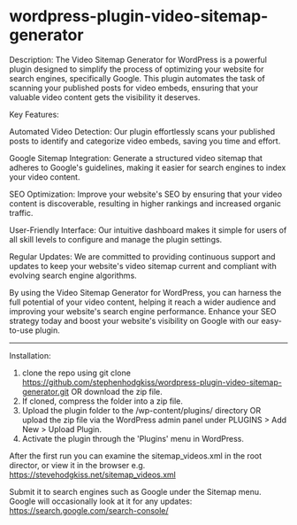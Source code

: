 # wordpress-plugin-video-sitemap-generator

Description:
The Video Sitemap Generator for WordPress is a powerful plugin designed to simplify the process of optimizing your website for search engines, specifically Google. This plugin automates the task of scanning your published posts for video embeds, ensuring that your valuable video content gets the visibility it deserves.

Key Features:

Automated Video Detection: Our plugin effortlessly scans your published posts to identify and categorize video embeds, saving you time and effort.

Google Sitemap Integration: Generate a structured video sitemap that adheres to Google's guidelines, making it easier for search engines to index your video content.

SEO Optimization: Improve your website's SEO by ensuring that your video content is discoverable, resulting in higher rankings and increased organic traffic.

User-Friendly Interface: Our intuitive dashboard makes it simple for users of all skill levels to configure and manage the plugin settings.

Regular Updates: We are committed to providing continuous support and updates to keep your website's video sitemap current and compliant with evolving search engine algorithms.

By using the Video Sitemap Generator for WordPress, you can harness the full potential of your video content, helping it reach a wider audience and improving your website's search engine performance. Enhance your SEO strategy today and boost your website's visibility on Google with our easy-to-use plugin.

--------------------
  
Installation:
1. clone the repo using git clone https://github.com/stephenhodgkiss/wordpress-plugin-video-sitemap-generator.git OR download the zip file.
2. If cloned, compress the folder into a zip file.
3. Upload the plugin folder to the /wp-content/plugins/ directory OR upload the zip file via the WordPress admin panel under PLUGINS > Add New > Upload Plugin.
4. Activate the plugin through the 'Plugins' menu in WordPress.

After the first run you can examine the sitemap_videos.xml in the root director, or view it in the browser e.g. https://stevehodgkiss.net/sitemap_videos.xml

Submit it to search engines such as Google under the Sitemap menu. Google will occasionally look at it for any updates:
https://search.google.com/search-console/
